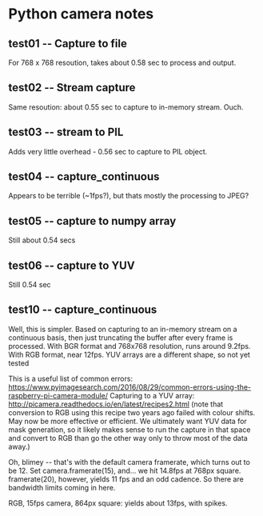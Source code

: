 # Python camera notes

## test01 -- Capture to file
For 768 x 768 resoution, takes about 0.58 sec to process and output.

## test02 -- Stream capture
Same resoution: about 0.55 sec to capture to in-memory stream. Ouch.

## test03 -- stream to PIL
Adds very little overhead - 0.56 sec to capture to PIL object.

## test04 -- capture_continuous
Appears to be terrible (~1fps?), but thats mostly the processing to JPEG?

## test05 -- capture to numpy array
Still about 0.54 secs

## test06 -- capture to YUV
Still 0.54 sec

## test10 -- capture_continuous
Well, this is simpler. Based on capturing to an in-memory stream on a continuous basis, then just truncating the buffer after every frame is processed.
With BGR format and 768x768 resolution, runs around 9.2fps.
With RGB format, near 12fps.
YUV arrays are a different shape, so not yet tested

This is a useful list of common errors: https://www.pyimagesearch.com/2016/08/29/common-errors-using-the-raspberry-pi-camera-module/
Capturing to a YUV array: http://picamera.readthedocs.io/en/latest/recipes2.html
(note that conversion to RGB using this recipe two years ago failed with colour shifts.
    May now be more effective or efficient. We ultimately want YUV data for mask generation,
    so it likely makes sense to run the capture in that space and convert to RGB than go
    the other way only to throw most of the data away.)

Oh, blimey -- that's with the default camera framerate, which turns out to be 12.
Set camera.framerate(15), and... we hit 14.8fps at 768px square.
framerate(20), however, yields 11 fps and an odd cadence. So there are bandwidth limits coming in here.

RGB, 15fps camera, 864px square: yields about 13fps, with spikes.
